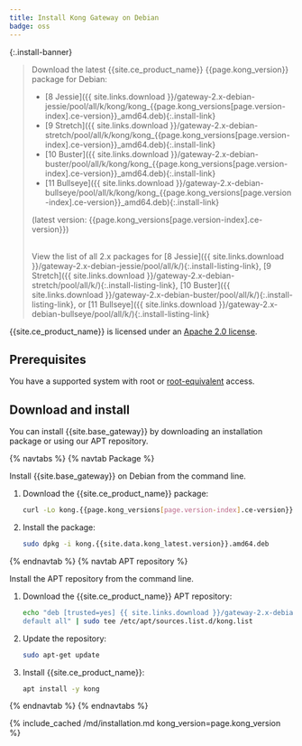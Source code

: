 ```yaml
---
title: Install Kong Gateway on Debian
badge: oss
---
```

{:.install-banner}
> Download the latest {{site.ce_product_name}} {{page.kong_version}} package for Debian:
> * [8 Jessie]({{ site.links.download }}/gateway-2.x-debian-jessie/pool/all/k/kong/kong_{{page.kong_versions[page.version-index].ce-version}}_amd64.deb){:.install-link}
> * [9 Stretch]({{ site.links.download }}/gateway-2.x-debian-stretch/pool/all/k/kong/kong_{{page.kong_versions[page.version-index].ce-version}}_amd64.deb){:.install-link}
> * [10 Buster]({{ site.links.download }}/gateway-2.x-debian-buster/pool/all/k/kong/kong_{{page.kong_versions[page.version-index].ce-version}}_amd64.deb){:.install-link}
> * [11 Bullseye]({{ site.links.download }}/gateway-2.x-debian-bullseye/pool/all/k/kong/kong_{{page.kong_versions[page.version-index].ce-version}}_amd64.deb){:.install-link}
>
> (latest version: {{page.kong_versions[page.version-index].ce-version}})
>
> <br>
> <span class="install-subtitle">View the list of all 2.x packages for
> [8 Jessie]({{ site.links.download }}/gateway-2.x-debian-jessie/pool/all/k/){:.install-listing-link},
> [9 Stretch]({{ site.links.download }}/gateway-2.x-debian-stretch/pool/all/k/){:.install-listing-link},
> [10 Buster]({{ site.links.download }}/gateway-2.x-debian-buster/pool/all/k/){:.install-listing-link}, or
> [11 Bullseye]({{ site.links.download }}/gateway-2.x-debian-bullseye/pool/all/k/){:.install-listing-link}
>  </span>

{{site.ce_product_name}} is licensed under an
[Apache 2.0 license](https://github.com/Kong/kong/blob/master/LICENSE).

## Prerequisites

You have a supported system with root or [root-equivalent](/gateway/{{page.kong_version}}/plan-and-deploy/kong-user) access.

## Download and install

You can install {{site.base_gateway}} by downloading an installation package or using our APT repository.

{% navtabs %}
{% navtab Package %}

Install {{site.base_gateway}} on Debian from the command line.

1. Download the {{site.ce_product_name}} package:
    ```bash
    curl -Lo kong.{{page.kong_versions[page.version-index].ce-version}}.amd64.deb "{{ site.links.download }}/gateway-2.x-debian-$(lsb_release -cs)/pool/all/k/kong/kong_{{page.kong_versions[page.version-index].ce-version}}_amd64.deb"
     ```

2. Install the package:
    ```bash
    sudo dpkg -i kong.{{site.data.kong_latest.version}}.amd64.deb
    ```

{% endnavtab %}
{% navtab APT repository %}

Install the APT repository from the command line.

1. Download the {{site.ce_product_name}} APT repository:
    ```bash
    echo "deb [trusted=yes] {{ site.links.download }}/gateway-2.x-debian-$(lsb_release -sc)/ \
    default all" | sudo tee /etc/apt/sources.list.d/kong.list
    ```
2. Update the repository:
    ```bash
    sudo apt-get update
    ```
3. Install {{site.ce_product_name}}:
    ```bash
    apt install -y kong
    ```

{% endnavtab %}
{% endnavtabs %}

{% include_cached /md/installation.md kong_version=page.kong_version %}
